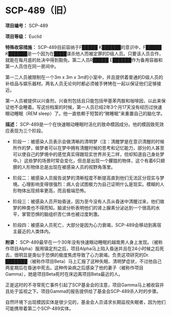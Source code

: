 # SCP-489（旧）
                        

**项目编号：** SCP-489

**项目等级：** Euclid

**特殊收容措施：** SCP-489目前容纳于F█████ K██████的意识中，F█████ K██████是一个因为在████谋杀他人而被定罪的D级人员。只要该人员合作，就能在每月底的处决中得到豁免。第二人员R█████ E██████作为备用容器和第一人员住在同一房间中。

第一二人员被限制在一个3m x 3m x 3m的小室中，并且提供着普通的D级人员的补给品与娱乐器材。两名人员无论何时都必须被手铐铐在一起以保证他们足够接近。

第一人员被提供以兴奋剂，兴奋剂包括且只能包括甲基苯丙胺和咖啡因，以此来保证他不会睡着。写这份档案的时候，第一人员已经2年3个月17天没有经历过快速眼动睡眠（REM sleep）了。他一直依赖于短暂的“微睡眠”来重置自己的脑化学。

**描述：** SCP-489是一个在快速眼动睡眠时活化的致命模因成分。他的模因致死效应表现为三个阶段。

- 阶段一：被感染人员表示会做清晰的清明梦（注：清醒梦是在意识清醒的时候所作的梦，做梦者可以在梦中拥有清醒时候的思考和记忆能力，部分的人甚至可以使自己的梦境中的感觉真实得跟现实世界并无二样，但却知道自己身处梦中。）这些梦的场景时常会变化，但总是出现一个朦胧的物体，这个有着6只翅膀的人形物体总是出现在被感染人员的视野角落里。

- 阶段二：被感染人员报告说梦的清晰程度不断提高直到他们无法区分现实与梦境。心理影响变得很强烈：病人会试图极力为自己证明什么是现实。模糊的人形物体出现频率更高，而且极端恐怖。

- 阶段三：被感染人员开始昏迷，因为至今没有人员从昏迷中清醒过来，他们做梦的种类也不得而知。脑波分析表明他们的肾上腺素分泌达到一个很高的水平，掌管恐惧的脑组织杏仁体也被过度刺激。

- 阶段四：被感染人员死亡，大部分是因为心力衰竭，SCP-489会移动到离宿主最近的人类体内。

**附录：** SCP-489最早在一个30年没有快速眼动睡眠的越南男人身上发现。（被称作项目Alpha）服用镇定剂之后，项目Alpha马上陷入昏迷并且在24小时候之后死去，很明显是类似于恐惧的极度焦虑导致了心力衰竭。负责这项研究的Dr. ███████（被称作项目Beta）马上汇报了这种失眠、清明梦症状，不过他自己两星期后在昏迷中死去。这种传染病之后感染了他的妻子（被称作项目Gamma），她是项目Beta死时在床边离项目Beta最近的人。

正是这时的不寻常死亡事件引起了SCP基金会的注意，项目Gamma马上被收容并且处于监视之下。项目Gamma的报告提供给了基金会SCP-489杀人时的步骤。

自然环境下出现模因实体是很少见的，基金会人员请求长期监视失眠者，因为他们可能携带着第二个SCP-489实体。


                    